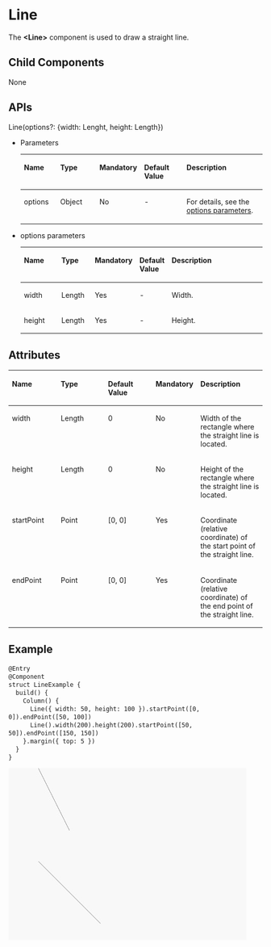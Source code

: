 # Line<a name="EN-US_TOPIC_0000001119927706"></a>

The  **<Line\>**  component is used to draw a straight line.

## Child Components<a name="section143301522164414"></a>

None

## APIs<a name="section29061037114413"></a>

Line\(options?: \{width: Lenght, height: Length\}\)

-   Parameters

    <a name="table193606194544"></a>
    <table><thead align="left"><tr id="row536071910541"><th class="cellrowborder" valign="top" width="15.47%" id="mcps1.1.6.1.1"><p id="p436112199544"><a name="p436112199544"></a><a name="p436112199544"></a>Name</p>
    </th>
    <th class="cellrowborder" valign="top" width="17.22%" id="mcps1.1.6.1.2"><p id="p19361319115410"><a name="p19361319115410"></a><a name="p19361319115410"></a>Type</p>
    </th>
    <th class="cellrowborder" valign="top" width="12.49%" id="mcps1.1.6.1.3"><p id="p9361201975417"><a name="p9361201975417"></a><a name="p9361201975417"></a>Mandatory</p>
    </th>
    <th class="cellrowborder" valign="top" width="18.6%" id="mcps1.1.6.1.4"><p id="p43611199542"><a name="p43611199542"></a><a name="p43611199542"></a>Default Value</p>
    </th>
    <th class="cellrowborder" valign="top" width="36.22%" id="mcps1.1.6.1.5"><p id="p1136141975419"><a name="p1136141975419"></a><a name="p1136141975419"></a>Description</p>
    </th>
    </tr>
    </thead>
    <tbody><tr id="row10361101915545"><td class="cellrowborder" valign="top" width="15.47%" headers="mcps1.1.6.1.1 "><p id="p1361119155417"><a name="p1361119155417"></a><a name="p1361119155417"></a>options</p>
    </td>
    <td class="cellrowborder" valign="top" width="17.22%" headers="mcps1.1.6.1.2 "><p id="p8361181913548"><a name="p8361181913548"></a><a name="p8361181913548"></a>Object</p>
    </td>
    <td class="cellrowborder" valign="top" width="12.49%" headers="mcps1.1.6.1.3 "><p id="p153611119195411"><a name="p153611119195411"></a><a name="p153611119195411"></a>No</p>
    </td>
    <td class="cellrowborder" valign="top" width="18.6%" headers="mcps1.1.6.1.4 "><p id="p1436114193546"><a name="p1436114193546"></a><a name="p1436114193546"></a>-</p>
    </td>
    <td class="cellrowborder" valign="top" width="36.22%" headers="mcps1.1.6.1.5 "><p id="p328155017218"><a name="p328155017218"></a><a name="p328155017218"></a>For details, see the <a href="#li53637266464">options parameters</a>.</p>
    </td>
    </tr>
    </tbody>
    </table>

-   <a name="li53637266464"></a>options parameters

    <a name="table53773266467"></a>
    <table><thead align="left"><tr id="row837713265461"><th class="cellrowborder" valign="top" width="16.11%" id="mcps1.1.6.1.1"><p id="p537772654616"><a name="p537772654616"></a><a name="p537772654616"></a>Name</p>
    </th>
    <th class="cellrowborder" valign="top" width="14.01%" id="mcps1.1.6.1.2"><p id="p63771426114619"><a name="p63771426114619"></a><a name="p63771426114619"></a>Type</p>
    </th>
    <th class="cellrowborder" valign="top" width="14.499999999999998%" id="mcps1.1.6.1.3"><p id="p337732611465"><a name="p337732611465"></a><a name="p337732611465"></a>Mandatory</p>
    </th>
    <th class="cellrowborder" valign="top" width="13.170000000000002%" id="mcps1.1.6.1.4"><p id="p19377102620461"><a name="p19377102620461"></a><a name="p19377102620461"></a>Default Value</p>
    </th>
    <th class="cellrowborder" valign="top" width="42.21%" id="mcps1.1.6.1.5"><p id="p13774260461"><a name="p13774260461"></a><a name="p13774260461"></a>Description</p>
    </th>
    </tr>
    </thead>
    <tbody><tr id="row13377102614467"><td class="cellrowborder" valign="top" width="16.11%" headers="mcps1.1.6.1.1 "><p id="p93778262466"><a name="p93778262466"></a><a name="p93778262466"></a>width</p>
    </td>
    <td class="cellrowborder" valign="top" width="14.01%" headers="mcps1.1.6.1.2 "><p id="p737782610464"><a name="p737782610464"></a><a name="p737782610464"></a>Length</p>
    </td>
    <td class="cellrowborder" valign="top" width="14.499999999999998%" headers="mcps1.1.6.1.3 "><p id="p1437711260463"><a name="p1437711260463"></a><a name="p1437711260463"></a>Yes</p>
    </td>
    <td class="cellrowborder" valign="top" width="13.170000000000002%" headers="mcps1.1.6.1.4 "><p id="p9377126204613"><a name="p9377126204613"></a><a name="p9377126204613"></a>-</p>
    </td>
    <td class="cellrowborder" valign="top" width="42.21%" headers="mcps1.1.6.1.5 "><p id="p193771226144618"><a name="p193771226144618"></a><a name="p193771226144618"></a>Width.</p>
    </td>
    </tr>
    <tr id="row1137742644614"><td class="cellrowborder" valign="top" width="16.11%" headers="mcps1.1.6.1.1 "><p id="p1037782617464"><a name="p1037782617464"></a><a name="p1037782617464"></a>height</p>
    </td>
    <td class="cellrowborder" valign="top" width="14.01%" headers="mcps1.1.6.1.2 "><p id="p1937772619463"><a name="p1937772619463"></a><a name="p1937772619463"></a>Length</p>
    </td>
    <td class="cellrowborder" valign="top" width="14.499999999999998%" headers="mcps1.1.6.1.3 "><p id="p20377182612461"><a name="p20377182612461"></a><a name="p20377182612461"></a>Yes</p>
    </td>
    <td class="cellrowborder" valign="top" width="13.170000000000002%" headers="mcps1.1.6.1.4 "><p id="p037732615462"><a name="p037732615462"></a><a name="p037732615462"></a>-</p>
    </td>
    <td class="cellrowborder" valign="top" width="42.21%" headers="mcps1.1.6.1.5 "><p id="p183779268462"><a name="p183779268462"></a><a name="p183779268462"></a>Height.</p>
    </td>
    </tr>
    </tbody>
    </table>


## Attributes<a name="section201863073117"></a>

<a name="table12491429173510"></a>
<table><thead align="left"><tr id="row4537162973512"><th class="cellrowborder" valign="top" width="19.999999999999996%" id="mcps1.1.6.1.1"><p id="p195371329183515"><a name="p195371329183515"></a><a name="p195371329183515"></a>Name</p>
</th>
<th class="cellrowborder" valign="top" width="19.999999999999996%" id="mcps1.1.6.1.2"><p id="p19537202911357"><a name="p19537202911357"></a><a name="p19537202911357"></a>Type</p>
</th>
<th class="cellrowborder" valign="top" width="19.999999999999996%" id="mcps1.1.6.1.3"><p id="p11537102913354"><a name="p11537102913354"></a><a name="p11537102913354"></a>Default Value</p>
</th>
<th class="cellrowborder" valign="top" width="12.649999999999997%" id="mcps1.1.6.1.4"><p id="p1353712294351"><a name="p1353712294351"></a><a name="p1353712294351"></a>Mandatory</p>
</th>
<th class="cellrowborder" valign="top" width="27.349999999999998%" id="mcps1.1.6.1.5"><p id="p16537102919354"><a name="p16537102919354"></a><a name="p16537102919354"></a>Description</p>
</th>
</tr>
</thead>
<tbody><tr id="row8537329113512"><td class="cellrowborder" valign="top" width="19.999999999999996%" headers="mcps1.1.6.1.1 "><p id="p753782920354"><a name="p753782920354"></a><a name="p753782920354"></a>width</p>
</td>
<td class="cellrowborder" valign="top" width="19.999999999999996%" headers="mcps1.1.6.1.2 "><p id="p65371729193515"><a name="p65371729193515"></a><a name="p65371729193515"></a>Length</p>
</td>
<td class="cellrowborder" valign="top" width="19.999999999999996%" headers="mcps1.1.6.1.3 "><p id="p15537102917353"><a name="p15537102917353"></a><a name="p15537102917353"></a>0</p>
</td>
<td class="cellrowborder" valign="top" width="12.649999999999997%" headers="mcps1.1.6.1.4 "><p id="p553752914352"><a name="p553752914352"></a><a name="p553752914352"></a>No</p>
</td>
<td class="cellrowborder" valign="top" width="27.349999999999998%" headers="mcps1.1.6.1.5 "><p id="p1953792963515"><a name="p1953792963515"></a><a name="p1953792963515"></a>Width of the rectangle where the straight line is located.</p>
</td>
</tr>
<tr id="row85376293351"><td class="cellrowborder" valign="top" width="19.999999999999996%" headers="mcps1.1.6.1.1 "><p id="p18537102910350"><a name="p18537102910350"></a><a name="p18537102910350"></a>height</p>
</td>
<td class="cellrowborder" valign="top" width="19.999999999999996%" headers="mcps1.1.6.1.2 "><p id="p853742913353"><a name="p853742913353"></a><a name="p853742913353"></a>Length</p>
</td>
<td class="cellrowborder" valign="top" width="19.999999999999996%" headers="mcps1.1.6.1.3 "><p id="p15537529193517"><a name="p15537529193517"></a><a name="p15537529193517"></a>0</p>
</td>
<td class="cellrowborder" valign="top" width="12.649999999999997%" headers="mcps1.1.6.1.4 "><p id="p10537202913510"><a name="p10537202913510"></a><a name="p10537202913510"></a>No</p>
</td>
<td class="cellrowborder" valign="top" width="27.349999999999998%" headers="mcps1.1.6.1.5 "><p id="p125372029193512"><a name="p125372029193512"></a><a name="p125372029193512"></a>Height of the rectangle where the straight line is located.</p>
</td>
</tr>
<tr id="row853792918354"><td class="cellrowborder" valign="top" width="19.999999999999996%" headers="mcps1.1.6.1.1 "><p id="p1537172918353"><a name="p1537172918353"></a><a name="p1537172918353"></a>startPoint</p>
</td>
<td class="cellrowborder" valign="top" width="19.999999999999996%" headers="mcps1.1.6.1.2 "><p id="p1537162910351"><a name="p1537162910351"></a><a name="p1537162910351"></a>Point</p>
</td>
<td class="cellrowborder" valign="top" width="19.999999999999996%" headers="mcps1.1.6.1.3 "><p id="p185371929153520"><a name="p185371929153520"></a><a name="p185371929153520"></a>[0, 0]</p>
</td>
<td class="cellrowborder" valign="top" width="12.649999999999997%" headers="mcps1.1.6.1.4 "><p id="p25371929113511"><a name="p25371929113511"></a><a name="p25371929113511"></a>Yes</p>
</td>
<td class="cellrowborder" valign="top" width="27.349999999999998%" headers="mcps1.1.6.1.5 "><p id="p7537142993511"><a name="p7537142993511"></a><a name="p7537142993511"></a>Coordinate (relative coordinate) of the start point of the straight line.</p>
</td>
</tr>
<tr id="row135371293358"><td class="cellrowborder" valign="top" width="19.999999999999996%" headers="mcps1.1.6.1.1 "><p id="p175373291355"><a name="p175373291355"></a><a name="p175373291355"></a>endPoint</p>
</td>
<td class="cellrowborder" valign="top" width="19.999999999999996%" headers="mcps1.1.6.1.2 "><p id="p1153742993518"><a name="p1153742993518"></a><a name="p1153742993518"></a>Point</p>
</td>
<td class="cellrowborder" valign="top" width="19.999999999999996%" headers="mcps1.1.6.1.3 "><p id="p18537329163514"><a name="p18537329163514"></a><a name="p18537329163514"></a>[0, 0]</p>
</td>
<td class="cellrowborder" valign="top" width="12.649999999999997%" headers="mcps1.1.6.1.4 "><p id="p13537829103519"><a name="p13537829103519"></a><a name="p13537829103519"></a>Yes</p>
</td>
<td class="cellrowborder" valign="top" width="27.349999999999998%" headers="mcps1.1.6.1.5 "><p id="p1853722923513"><a name="p1853722923513"></a><a name="p1853722923513"></a>Coordinate (relative coordinate) of the end point of the straight line.</p>
</td>
</tr>
</tbody>
</table>

## Example<a name="section4459736105512"></a>

```
@Entry
@Component
struct LineExample {
  build() {
    Column() {
      Line({ width: 50, height: 100 }).startPoint([0, 0]).endPoint([50, 100])
      Line().width(200).height(200).startPoint([50, 50]).endPoint([150, 150])
    }.margin({ top: 5 })
  }
}
```

![](figures/line.jpg)

